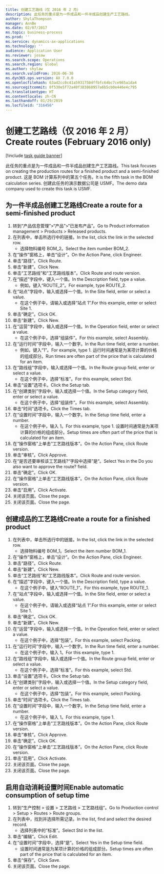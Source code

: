 ```yaml
---
title: 创建工艺路线（仅 2016 年 2 月）
description: 此任务的重点是为一件成品和一件半成品创建生产工艺路线。
author: ShylaThompson
manager: AnnBe
ms.date: 02/07/2017
ms.topic: business-process
ms.prod: ''
ms.service: dynamics-ax-applications
ms.technology: ''
audience: Application User
ms.reviewer: josaw
ms.search.scope: Operations
ms.search.region: Global
ms.author: shylaw
ms.search.validFrom: 2016-06-30
ms.dyn365.ops.version: AX 7.0.0
ms.openlocfilehash: 63ad2cc0c41a5931750dffbfc64bc7ce965a1da4
ms.sourcegitcommit: 0f530e5f72a40f383868957a6b5cb0e446e4c795
ms.translationtype: HT
ms.contentlocale: zh-CN
ms.lasthandoff: 01/29/2019
ms.locfileid: "316456"
---
```

# <a name="create-routes-february-2016-only"></a><span data-ttu-id="cc122-103">创建工艺路线（仅 2016 年 2 月）</span><span class="sxs-lookup"><span data-stu-id="cc122-103">Create routes (February 2016 only)</span></span>

[!include [task guide banner](../../includes/task-guide-banner.md)]

<span data-ttu-id="cc122-104">此任务的重点是为一件成品和一件半成品创建生产工艺路线。</span><span class="sxs-lookup"><span data-stu-id="cc122-104">This task focuses on creating the production routes for a finished product and a semi-finished product.</span></span> <span data-ttu-id="cc122-105">这是 BOM 计算系列中的第五个任务。</span><span class="sxs-lookup"><span data-stu-id="cc122-105">It is the fifth task in the BOM calculation series.</span></span> <span data-ttu-id="cc122-106">创建此任务的演示数据公司是 USMF。</span><span class="sxs-lookup"><span data-stu-id="cc122-106">The demo data company used to create this task is USMF.</span></span>


## <a name="create-a-route-for-a-semi-finished-product"></a><span data-ttu-id="cc122-107">为一件半成品创建工艺路线</span><span class="sxs-lookup"><span data-stu-id="cc122-107">Create a route for a semi-finished product</span></span>
1. <span data-ttu-id="cc122-108">转到“产品信息管理”>“产品”>“已发布产品”。</span><span class="sxs-lookup"><span data-stu-id="cc122-108">Go to Product information management > Products > Released products.</span></span>
2. <span data-ttu-id="cc122-109">在列表中，单击所选行中的链接。</span><span class="sxs-lookup"><span data-stu-id="cc122-109">In the list, click the link in the selected row.</span></span>
    * <span data-ttu-id="cc122-110">选择物料编号 BOM_2。</span><span class="sxs-lookup"><span data-stu-id="cc122-110">Select the item number BOM_2.</span></span>  
3. <span data-ttu-id="cc122-111">在“操作”窗格上，单击“设计”。</span><span class="sxs-lookup"><span data-stu-id="cc122-111">On the Action Pane, click Engineer.</span></span>
4. <span data-ttu-id="cc122-112">单击“路径”。</span><span class="sxs-lookup"><span data-stu-id="cc122-112">Click Route.</span></span>
5. <span data-ttu-id="cc122-113">单击“新建”。</span><span class="sxs-lookup"><span data-stu-id="cc122-113">Click New.</span></span>
6. <span data-ttu-id="cc122-114">单击“工艺路线”和“工艺路线版本”。</span><span class="sxs-lookup"><span data-stu-id="cc122-114">Click Route and route version.</span></span>
7. <span data-ttu-id="cc122-115">在“描述”字段中，键入一个值。</span><span class="sxs-lookup"><span data-stu-id="cc122-115">In the Description field, type a value.</span></span>
    * <span data-ttu-id="cc122-116">例如，键入“ROUTE_2”。</span><span class="sxs-lookup"><span data-stu-id="cc122-116">For example, type ROUTE_2.</span></span>  
8. <span data-ttu-id="cc122-117">在“站点”字段中，输入或选择一个值。</span><span class="sxs-lookup"><span data-stu-id="cc122-117">In the Site field, enter or select a value.</span></span>
    * <span data-ttu-id="cc122-118">在这个例子中，请输入或选择“站点 1”.</span><span class="sxs-lookup"><span data-stu-id="cc122-118">For this example, enter or select Site 1.</span></span>  
9. <span data-ttu-id="cc122-119">单击“确定”。</span><span class="sxs-lookup"><span data-stu-id="cc122-119">Click OK.</span></span>
10. <span data-ttu-id="cc122-120">单击“新建”。</span><span class="sxs-lookup"><span data-stu-id="cc122-120">Click New.</span></span>
11. <span data-ttu-id="cc122-121">在“运营”字段中，输入或选择一个值。</span><span class="sxs-lookup"><span data-stu-id="cc122-121">In the Operation field, enter or select a value.</span></span>
    * <span data-ttu-id="cc122-122">在这个例子中，选择“组装件”。</span><span class="sxs-lookup"><span data-stu-id="cc122-122">For this example, select Assembly.</span></span>  
12. <span data-ttu-id="cc122-123">在“运行时间”字段中，输入一个数字。</span><span class="sxs-lookup"><span data-stu-id="cc122-123">In the Run time field, enter a number.</span></span>
    * <span data-ttu-id="cc122-124">例如，键入“1”。</span><span class="sxs-lookup"><span data-stu-id="cc122-124">For example, type 1.</span></span> <span data-ttu-id="cc122-125">运行时间通常是为某项计算的价格的组成部分。</span><span class="sxs-lookup"><span data-stu-id="cc122-125">Run times are often part of the price that is calculated for an item.</span></span>  
13. <span data-ttu-id="cc122-126">在“路线组”字段中，输入或选择一个值。</span><span class="sxs-lookup"><span data-stu-id="cc122-126">In the Route group field, enter or select a value.</span></span>
    * <span data-ttu-id="cc122-127">在这个例子中，选择“标准”。</span><span class="sxs-lookup"><span data-stu-id="cc122-127">For this example, select Std.</span></span>  
14. <span data-ttu-id="cc122-128">单击“设置”选项卡。</span><span class="sxs-lookup"><span data-stu-id="cc122-128">Click the Setup tab.</span></span>
15. <span data-ttu-id="cc122-129">在“创建类别”字段中，输入或选择一个值。</span><span class="sxs-lookup"><span data-stu-id="cc122-129">In the Setup category field, enter or select a value.</span></span>
    * <span data-ttu-id="cc122-130">在这个例子中，选择“组装件”。</span><span class="sxs-lookup"><span data-stu-id="cc122-130">For this example, select Assembly.</span></span>  
16. <span data-ttu-id="cc122-131">单击“时间”选项卡。</span><span class="sxs-lookup"><span data-stu-id="cc122-131">Click the Times tab.</span></span>
17. <span data-ttu-id="cc122-132">在“设置时间”字段中，输入一个数字。</span><span class="sxs-lookup"><span data-stu-id="cc122-132">In the Setup time field, enter a number.</span></span>
    * <span data-ttu-id="cc122-133">在这个例子中，输入 1。</span><span class="sxs-lookup"><span data-stu-id="cc122-133">For this example, type 1.</span></span> <span data-ttu-id="cc122-134">设置时间通常是为某项计算的价格的组成部分。</span><span class="sxs-lookup"><span data-stu-id="cc122-134">Setup times are often part of the price that is calculated for an item.</span></span>  
18. <span data-ttu-id="cc122-135">在“操作窗格”上单击“工艺路线版本”。</span><span class="sxs-lookup"><span data-stu-id="cc122-135">On the Action Pane, click Route version.</span></span>
19. <span data-ttu-id="cc122-136">单击“审核”。</span><span class="sxs-lookup"><span data-stu-id="cc122-136">Click Approve.</span></span>
20. <span data-ttu-id="cc122-137">在“是否还要审核该工艺路线?“字段中选择”是“。</span><span class="sxs-lookup"><span data-stu-id="cc122-137">Select Yes in the Do you also want to approve the route? field.</span></span>
21. <span data-ttu-id="cc122-138">单击“确定”。</span><span class="sxs-lookup"><span data-stu-id="cc122-138">Click OK.</span></span>
22. <span data-ttu-id="cc122-139">在“操作窗格”上单击“工艺路线版本”。</span><span class="sxs-lookup"><span data-stu-id="cc122-139">On the Action Pane, click Route version.</span></span>
23. <span data-ttu-id="cc122-140">单击“启用”。</span><span class="sxs-lookup"><span data-stu-id="cc122-140">Click Activate.</span></span>
24. <span data-ttu-id="cc122-141">关闭该页面。</span><span class="sxs-lookup"><span data-stu-id="cc122-141">Close the page.</span></span>
25. <span data-ttu-id="cc122-142">关闭该页面。</span><span class="sxs-lookup"><span data-stu-id="cc122-142">Close the page.</span></span>

## <a name="create-a-route-for-a-finished-product"></a><span data-ttu-id="cc122-143">创建成品的工艺路线</span><span class="sxs-lookup"><span data-stu-id="cc122-143">Create a route for a finished product</span></span>
1. <span data-ttu-id="cc122-144">在列表中，单击所选行中的链接。</span><span class="sxs-lookup"><span data-stu-id="cc122-144">In the list, click the link in the selected row.</span></span>
    * <span data-ttu-id="cc122-145">选择物料编号 BOM_1。</span><span class="sxs-lookup"><span data-stu-id="cc122-145">Select the item number BOM_1.</span></span>  
2. <span data-ttu-id="cc122-146">在“操作”窗格上，单击“设计”。</span><span class="sxs-lookup"><span data-stu-id="cc122-146">On the Action Pane, click Engineer.</span></span>
3. <span data-ttu-id="cc122-147">单击“路径”。</span><span class="sxs-lookup"><span data-stu-id="cc122-147">Click Route.</span></span>
4. <span data-ttu-id="cc122-148">单击“新建”。</span><span class="sxs-lookup"><span data-stu-id="cc122-148">Click New.</span></span>
5. <span data-ttu-id="cc122-149">单击“工艺路线”和“工艺路线版本”。</span><span class="sxs-lookup"><span data-stu-id="cc122-149">Click Route and route version.</span></span>
6. <span data-ttu-id="cc122-150">在“描述”字段中，键入一个值。</span><span class="sxs-lookup"><span data-stu-id="cc122-150">In the Description field, type a value.</span></span>
    * <span data-ttu-id="cc122-151">在这个例子中，键入“ROUTE_1”。</span><span class="sxs-lookup"><span data-stu-id="cc122-151">For this example, type ROUTE_1.</span></span>  
7. <span data-ttu-id="cc122-152">在“站点”字段中，输入或选择一个值。</span><span class="sxs-lookup"><span data-stu-id="cc122-152">In the Site field, enter or select a value.</span></span>
    * <span data-ttu-id="cc122-153">在这个例子中，请输入或选择“站点 1”.</span><span class="sxs-lookup"><span data-stu-id="cc122-153">For this example, enter or select Site 1.</span></span>  
8. <span data-ttu-id="cc122-154">单击“确定”。</span><span class="sxs-lookup"><span data-stu-id="cc122-154">Click OK.</span></span>
9. <span data-ttu-id="cc122-155">单击“新建”。</span><span class="sxs-lookup"><span data-stu-id="cc122-155">Click New.</span></span>
10. <span data-ttu-id="cc122-156">在“运营”字段中，输入或选择一个值。</span><span class="sxs-lookup"><span data-stu-id="cc122-156">In the Operation field, enter or select a value.</span></span>
    * <span data-ttu-id="cc122-157">在这个例子中，选择“包装”。</span><span class="sxs-lookup"><span data-stu-id="cc122-157">For this example, select Packing.</span></span>  
11. <span data-ttu-id="cc122-158">在“运行时间”字段中，输入一个数字。</span><span class="sxs-lookup"><span data-stu-id="cc122-158">In the Run time field, enter a number.</span></span>
    * <span data-ttu-id="cc122-159">在这个例子中，输入 1。</span><span class="sxs-lookup"><span data-stu-id="cc122-159">For this example, type 1.</span></span>  
12. <span data-ttu-id="cc122-160">在“路线组”字段中，输入或选择一个值。</span><span class="sxs-lookup"><span data-stu-id="cc122-160">In the Route group field, enter or select a value.</span></span>
    * <span data-ttu-id="cc122-161">在这个例子中，选择“标准”。</span><span class="sxs-lookup"><span data-stu-id="cc122-161">For this example, select Std.</span></span>  
13. <span data-ttu-id="cc122-162">单击“设置”选项卡。</span><span class="sxs-lookup"><span data-stu-id="cc122-162">Click the Setup tab.</span></span>
14. <span data-ttu-id="cc122-163">在“创建类别”字段中，输入或选择一个值。</span><span class="sxs-lookup"><span data-stu-id="cc122-163">In the Setup category field, enter or select a value.</span></span>
    * <span data-ttu-id="cc122-164">在这个例子中，选择“包装”。</span><span class="sxs-lookup"><span data-stu-id="cc122-164">For this example, select Packing.</span></span>  
15. <span data-ttu-id="cc122-165">单击“时间”选项卡。</span><span class="sxs-lookup"><span data-stu-id="cc122-165">Click the Times tab.</span></span>
16. <span data-ttu-id="cc122-166">在“设置时间”字段中，输入一个数字。</span><span class="sxs-lookup"><span data-stu-id="cc122-166">In the Setup time field, enter a number.</span></span>
    * <span data-ttu-id="cc122-167">在这个例子中，输入 1。</span><span class="sxs-lookup"><span data-stu-id="cc122-167">For this example, type 1.</span></span>  
17. <span data-ttu-id="cc122-168">在“操作窗格”上单击“工艺路线版本”。</span><span class="sxs-lookup"><span data-stu-id="cc122-168">On the Action Pane, click Route version.</span></span>
18. <span data-ttu-id="cc122-169">单击“审核”。</span><span class="sxs-lookup"><span data-stu-id="cc122-169">Click Approve.</span></span>
19. <span data-ttu-id="cc122-170">单击“确定”。</span><span class="sxs-lookup"><span data-stu-id="cc122-170">Click OK.</span></span>
20. <span data-ttu-id="cc122-171">在“操作窗格”上单击“工艺路线版本”。</span><span class="sxs-lookup"><span data-stu-id="cc122-171">On the Action Pane, click Route version.</span></span>
21. <span data-ttu-id="cc122-172">单击“启用”。</span><span class="sxs-lookup"><span data-stu-id="cc122-172">Click Activate.</span></span>
22. <span data-ttu-id="cc122-173">关闭该页面。</span><span class="sxs-lookup"><span data-stu-id="cc122-173">Close the page.</span></span>
23. <span data-ttu-id="cc122-174">关闭该页面。</span><span class="sxs-lookup"><span data-stu-id="cc122-174">Close the page.</span></span>

## <a name="enable-automatic-consumption-of-setup-time"></a><span data-ttu-id="cc122-175">启用自动消耗设置时间</span><span class="sxs-lookup"><span data-stu-id="cc122-175">Enable automatic consumption of setup time</span></span>
1. <span data-ttu-id="cc122-176">转到“生产控制 > 设置 > 工艺路线 > 工艺路线组”。</span><span class="sxs-lookup"><span data-stu-id="cc122-176">Go to Production control > Setup > Routes > Route groups.</span></span>
2. <span data-ttu-id="cc122-177">在列表中，找到并选择所需记录。</span><span class="sxs-lookup"><span data-stu-id="cc122-177">In the list, find and select the desired record.</span></span>
    * <span data-ttu-id="cc122-178">选择列表中的“标准”。</span><span class="sxs-lookup"><span data-stu-id="cc122-178">Select Std in the list.</span></span>  
3. <span data-ttu-id="cc122-179">单击“编辑”。</span><span class="sxs-lookup"><span data-stu-id="cc122-179">Click Edit.</span></span>
4. <span data-ttu-id="cc122-180">在“设置时间”字段中，选择“是”。</span><span class="sxs-lookup"><span data-stu-id="cc122-180">Select Yes in the Setup time field.</span></span>
    * <span data-ttu-id="cc122-181">设置时间通常是为某项计算的价格的组成部分。</span><span class="sxs-lookup"><span data-stu-id="cc122-181">Setup times are often part of the price that is calculated for an item.</span></span>  
5. <span data-ttu-id="cc122-182">单击“保存”。</span><span class="sxs-lookup"><span data-stu-id="cc122-182">Click Save.</span></span>
6. <span data-ttu-id="cc122-183">关闭该页面。</span><span class="sxs-lookup"><span data-stu-id="cc122-183">Close the page.</span></span>

